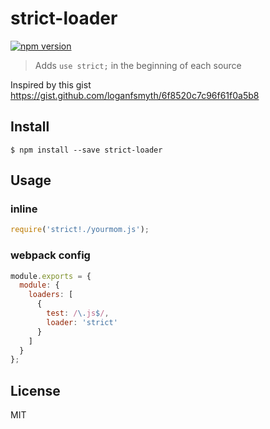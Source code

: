 # strict-loader

[![npm version](https://badge.fury.io/js/strict-loader.svg)](http://badge.fury.io/js/strict-loader)

> Adds `use strict;` in the beginning of each source

Inspired by this gist https://gist.github.com/loganfsmyth/6f8520c7c96f61f0a5b8

## Install

```
$ npm install --save strict-loader
```

## Usage

### inline

``` javascript
require('strict!./yourmom.js');
```

### webpack config

``` javascript
module.exports = {
  module: {
    loaders: [
      {
        test: /\.js$/,
        loader: 'strict'
      }
    ]
  }
};
```

## License

MIT
